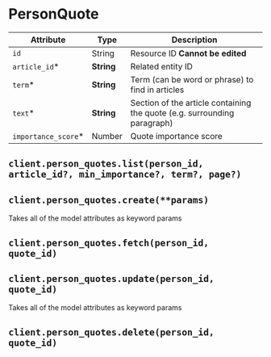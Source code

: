 # PersonQuote

| Attribute | Type | Description |
| --------- | ---- | ----------- |
| `id`          | String     | Resource ID **Cannot be edited** |
| `article_id`* | **String** | Related entity ID |
| `term`*       | **String** | Term (can be word or phrase) to find in articles |
| `text`*       | **String** | Section of the article containing the quote (e.g. surrounding paragraph) |
| `importance_score`* | Number | Quote importance score |

## `client.person_quotes.list(person_id, article_id?, min_importance?, term?, page?)`

## `client.person_quotes.create(**params)`

Takes all of the model attributes as keyword params

## `client.person_quotes.fetch(person_id, quote_id)`

## `client.person_quotes.update(person_id, quote_id)`

Takes all of the model attributes as keyword params

## `client.person_quotes.delete(person_id, quote_id)`
